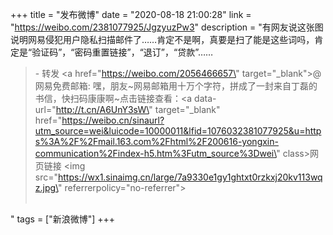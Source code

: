 +++
title = "发布微博"
date = "2020-08-18 21:00:28"
link = "https://weibo.com/2381077925/JgzyuzPw3"
description = "有网友说这张图说明网易侵犯用户隐私扫描邮件了……肯定不是啊，真要是扫了能是这些词吗，肯定是“验证码”，“密码重置链接”，“退订”，“贷款”……<br><blockquote> - 转发 <a href=\"https://weibo.com/2056466657\" target=\"_blank\">@网易免费邮箱</a>: 嘿，朋友~网易邮箱用十万个字符，拼成了一封来自丁磊的书信，快扫码康康啊~点击链接查看：<a data-url=\"http://t.cn/A6UnY3sW\" target=\"_blank\" href=\"https://weibo.cn/sinaurl?utm_source=wei&luicode=10000011&lfid=1076032381077925&u=https%3A%2F%2Fmail.163.com%2Fhtml%2F200616-yongxin-communication%2Findex-h5.htm%3Futm_source%3Dwei\" class>网页链接</a> <img src=\"https://wx1.sinaimg.cn/large/7a9330e1gy1ghtxt0rzkxj20kv113wqz.jpg\" referrerpolicy=\"no-referrer\"><br><br></blockquote>"
tags = ["新浪微博"]
+++
